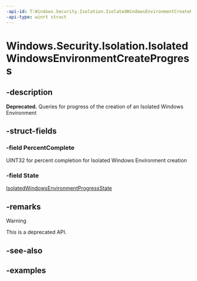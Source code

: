 ```yaml
---
-api-id: T:Windows.Security.Isolation.IsolatedWindowsEnvironmentCreateProgress
-api-type: winrt struct
---
```


<!-- Structure syntax.
public struct IsolatedWindowsEnvironmentCreateProgress  {
	public uint PercentComplete 
	public IsolatedWindowsEnvironmentProgressState State 
}
-->

# Windows.Security.Isolation.IsolatedWindowsEnvironmentCreateProgress

## -description

**Deprecated.** Queries for progress of the creation of an Isolated Windows Environment

## -struct-fields

### -field PercentComplete

UINT32 for percent completion for Isolated Windows Environment creation

### -field State

[IsolatedWindowsEnvironmentProgressState](isolatedwindowsenvironmentprogressstate.md)

## -remarks

> [!WARNING]
> This is a deprecated API.

## -see-also

## -examples
